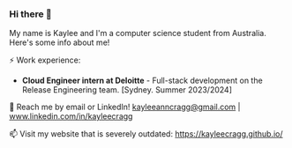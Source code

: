 ### Hi there 👋


My name is Kaylee and I'm a computer science student from Australia. Here's some info about me!

⚡ Work experience: <br>
- **Cloud Engineer intern at Deloitte** - Full-stack development on the Release Engineering team. [Sydney. Summer 2023/2024]

💬 Reach me by email or LinkedIn! kayleeanncragg@gmail.com | www.linkedin.com/in/kayleecragg

📫 Visit my website that is severely outdated: https://kayleecragg.github.io/
<!--
**kayleecragg/kayleecragg** is a ✨ _special_ ✨ repository because its `README.md` (this file) appears on your GitHub profile.

Here are some ideas to get you started:

- 🔭 I’m currently working on ...
- 🌱 I’m currently learning ...
- 👯 I’m looking to collaborate on ...
- 🤔 I’m looking for help with ...
- 💬 Ask me about ...
- 📫 How to reach me: ...
- 😄 Pronouns: ...
- ⚡ Fun fact: ...
-->
